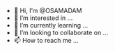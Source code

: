 - 👋 Hi, I’m @OSAMADAM
- 👀 I’m interested in ...
- 🌱 I’m currently learning ...
- 💞️ I’m looking to collaborate on ...
- 📫 How to reach me ...

<!---
OSAMADAM/OSAMADAM is a ✨ special ✨ repository because its `README.md` (this file) appears on your GitHub profile.
You can click the Preview link to take a look at your changes.
--->
